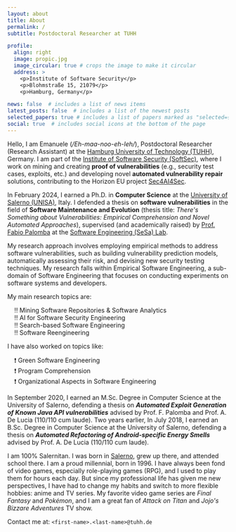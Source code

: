 ```yaml
---
layout: about
title: About
permalink: /
subtitle: Postdoctoral Researcher at TUHH

profile:
  align: right
  image: propic.jpg
  image_circular: true # crops the image to make it circular
  address: >
    <p>Institute of Software Security</p>
    <p>Blohmstraße 15, 21079</p>
    <p>Hamburg, Germany</p>

news: false  # includes a list of news items
latest_posts: false  # includes a list of the newest posts
selected_papers: true # includes a list of papers marked as "selected={true}"
social: true  # includes social icons at the bottom of the page
---
```


Hello, I am Emanuele (*/Eh-maa-noo-eh-leh/*), Postdoctoral Researcher (Research Assistant) at the [Hamburg University of Technology (TUHH)](https://www.tuhh.de/tuhh/startseite), Germany. I am part of the [Institute of Software Security (SoftSec)](https://www.tuhh.de/softsec/institute), where I work on mining and creating **proof of vulnerabilities** (e.g., security test cases, exploits, etc.) and developing novel **automated vulnerability repair** solutions, contributing to the Horizon EU project [Sec4AI4Sec](https://www.sec4ai4sec-project.eu/).

In February 2024, I earned a Ph.D. in **Computer Science** at the [University of Salerno (UNISA)](https://www.unisa.it/), Italy. I defended a thesis on **software vulnerabilities** in the field of **Software Maintenance and Evolution** (thesis title: *There's Something about Vulnerabilities: Empirical Comprehension and Novel Automated Approaches*), supervised (and academically raised) by [Prof. Fabio Palomba](https://fpalomba.github.io/) at the [Software Engineering (SeSa) Lab](https://sesalabunisa.github.io).

My research approach involves employing empirical methods to address software vulnerabilities, such as building vulnerability prediction models, automatically assessing their risk, and devising new security testing techniques. My research falls within Empirical Software Engineering, a sub-domain of Software Engineering that focuses on conducting experiments on software systems and developers.

My main research topics are:

&nbsp;&nbsp;&nbsp;&nbsp;:bangbang: Mining Software Repositories & Software Analytics  
&nbsp;&nbsp;&nbsp;&nbsp;:bangbang: AI for Software Security Engineering  
&nbsp;&nbsp;&nbsp;&nbsp;:bangbang: Search-based Software Engineering  
&nbsp;&nbsp;&nbsp;&nbsp;:bangbang: Software Reengineering

I have also worked on topics like:

&nbsp;&nbsp;&nbsp;&nbsp;:exclamation: Green Software Engineering  
&nbsp;&nbsp;&nbsp;&nbsp;:exclamation: Program Comprehension  
&nbsp;&nbsp;&nbsp;&nbsp;:exclamation: Organizational Aspects in Software Engineering

In September 2020, I earned an M.Sc. Degree in Computer Science at the University of Salerno, defending a thesis on ***Automated Exploit Generation of Known Java API vulnerabilities*** advised by Prof. F. Palomba and Prof. A. De Lucia (110/110 cum laude). Two years earlier, In July 2018, I earned an B.Sc. Degree in Computer Science at the University of Salerno, defending a thesis on ***Automated Refactoring of Android-specific Energy Smells*** advised by Prof. A. De Lucia (110/110 cum laude).

I am 100% Salernitan. I was born in [Salerno](https://it.wikipedia.org/wiki/Salerno), grew up there, and attended school there. I am a proud millennial, born in 1996. I have always been fond of video games, especially role-playing games (RPG), and I used to play them for hours each day. But since my professional life has given me new perspectives, I have had to change my habits and switch to more flexible hobbies: anime and TV series. My favorite video game series are *Final Fantasy* and *Pokémon*, and I am a great fan of *Attack on Titan* and *Jojo's Bizzare Adventures* TV show.

Contact me at: `<first-name>.<last-name>@tuhh.de`